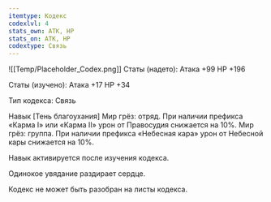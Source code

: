 ```yaml
---
itemtype: Кодекс
codexlvl: 4
stats_own: АТК, HP
stats_on: АТК, HP
codextype: Связь
---
```

![[Temp/Placeholder_Codex.png]]
Статы (надето):
Атака +99
HP +196

Статы (изучено):
Атака +17
HP +34

Тип кодекса: Связь


Навык
[Тень благоухания] Мир грёз: отряд. При наличии префикса «Карма I» или «Карма II» урон от Правосудия снижается на 10%. Мир грёз: группа. При наличии префикса «Небесная кара» урон от Небесной кары снижается на 10%.

Навык активируется после изучения кодекса.

Одинокое увядание раздирает сердце.

Кодекс не может быть разобран на листы кодекса.
